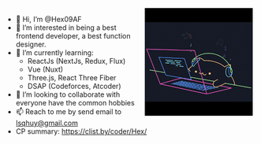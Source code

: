 <img src="images/bongo-cat-code.gif" align="right" width="219" height="219"/>

- 👋 Hi, I’m @Hex09AF
- 👀 I’m interested in being a best frontend developer, a best function designer.
- 🌱 I’m currently learning:
  - ReactJs (NextJs, Redux, Flux)
  - Vue (Nuxt)
  - Three.js, React Three Fiber
  - DSAP (Codeforces, Atcoder)
- 💞️ I’m looking to collaborate with everyone have the common hobbies
- 📫 Reach to me by send email to lsqhuy@gmail.com
- CP summary: https://clist.by/coder/Hex/

<!---
Hex09AF/Hex09AF is a ✨ special ✨ repository because its `README.md` (this file) appears on your GitHub profile.
You can click the Preview link to take a look at your changes.
--->
